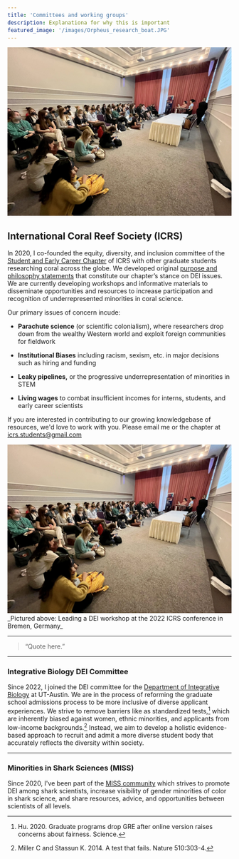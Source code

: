 ```yaml
---
title: 'Committees and working groups'
description: Explanationa for why this is important
featured_image: '/images/Orpheus_research_boat.JPG'
---
```


![](/images/ICRS22.jpeg)

## International Coral Reef Society (ICRS) 

In 2020, I co-founded the equity, diversity, and inclusion committee of the [Student and Early Career Chapter](https://www.coralreefstudents.org/) of ICRS with other graduate students researching coral across the globe. We developed original [purpose and philosophy  statements](https://www.coralreefstudents.org/edi) that constitute our chapter’s stance on DEI issues. We are currently developing workshops and informative materials to disseminate opportunities and resources to increase participation and recognition of underrepresented minorities in coral science.

Our primary issues of concern incude:

* **Parachute science** (or scientific colonialism), where researchers drop down from the wealthy Western world and exploit foreign communities for fieldwork

* **Institutional Biases** including racism, sexism, etc. in major decisions such as hiring and funding

* **Leaky pipelines,** or the progressive underrepresentation of minorities in STEM

* **Living wages** to combat insufficient incomes for interns, students, and early career scientists

If you are interested in contributing to our growing knowledgebase of resources, we'd love to work with you. Please email me or the chapter at icrs.students@gmail.com

<div class="gallery" data-columns="1">
	<img src="/images/ICRS22.jpeg">
</div>
_Pictured above: Leading a DEI workshop at the 2022 ICRS conference in Bremen, Germany_

---

> “Quote here.”

---

### Integrative Biology DEI Committee

Since 2022, I joined the DEI committee for the [Department of Integrative Biology](https://integrativebio.utexas.edu/academics/diversity-inclusion) at UT-Austin. We are in the process of reforming the graduate school admissions process to be more inclusive of diverse applicant experiences. We strive to remove barriers like as standardized tests,[^1] which are inherently biased against women, ethnic minorities, and applicants from low-income backgrounds.[^2] Instead, we aim to develop a holistic evidence-based approach to recruit and admit a more diverse student body that accurately reflects the diversity within society.

[^1]: Hu. 2020. Graduate programs drop GRE after online version raises concerns about fairness. Science.
[^2]: Miller C and Stassun K. 2014. A test that fails. Nature 510:303-4.


---

### Minorities in Shark Sciences (MISS)

Since 2020, I've been part of the [MISS community](https://www.misselasmo.org/) which strives to promote DEI among shark scientists, increase visibility of gender minorities of color in shark science, and share resources, advice, and opportunities between scientists of all levels. 






